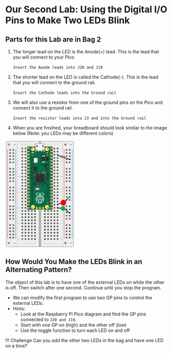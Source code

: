 # Our Second Lab: Using the Digital I/O Pins to Make Two LEDs Blink

## Parts for this Lab are in Bag **2**

1. The longer lead on the LED is the Anode(+) lead.  This is the lead that you will connect to your Pico

    ```Insert the Anode leads into J20 and J19```

1. The shorter lead on the LED is called the Cathode(-).  This is the lead that you will connect to the ground rail.

    ```Insert the Cathode leads into the Ground rail```

1. We will also use a resistor from one of the ground pins on the Pico and connect it to the ground rail.

    ```Insert the resistor leads into J3 and into the Ground rail``` 

1. When you are finsihed, your breadboard should look similar to the image below (Note: you LEDs may be different colors)

![Lab 2](./img/lab2.jpg)

## How Would You Make the LEDs Blink in an Alternating Pattern?

The object of this lab is to have one of the external LEDs on while the other is off.  Then switch after one second.  Continue until you stop the program.

- We can modify the first program to use two GP pins to control the external LEDs.  
- Hints: 
    - Look at the Raspberry Pi Pico diagram and find the GP pins connected to ```J20 and J19```.
    - Start with one GP on (high) and the other off (low)
    - Use the toggle function to turn each LED on and off

!!! Challenge
    Can you add the other two LEDs in the bag and have one LED on a time?
